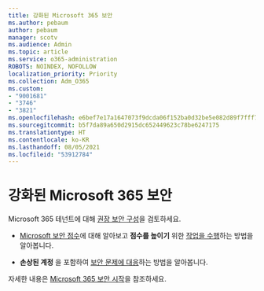 ```yaml
---
title: 강화된 Microsoft 365 보안
ms.author: pebaum
author: pebaum
manager: scotv
ms.audience: Admin
ms.topic: article
ms.service: o365-administration
ROBOTS: NOINDEX, NOFOLLOW
localization_priority: Priority
ms.collection: Adm_O365
ms.custom:
- "9001681"
- "3746"
- "3821"
ms.openlocfilehash: e6bef7e17a1647073f9dcda06f152ba0d32be5e082d89f7fff714561babeacff
ms.sourcegitcommit: b5f7da89a650d2915dc652449623c78be6247175
ms.translationtype: HT
ms.contentlocale: ko-KR
ms.lasthandoff: 08/05/2021
ms.locfileid: "53912784"
---
```

# <a name="increase-microsoft-365-security"></a>강화된 Microsoft 365 보안

Microsoft 365 테넌트에 대해 [권장 보안 구성](https://docs.microsoft.com/microsoft-365/security/office-365-security/tenant-wide-setup-for-increased-security?view=o365-worldwide)을 검토하세요.

- [Microsoft 보안 점수](https://docs.microsoft.com/microsoft-365/security/mtp/microsoft-secure-score?view=o365-worldwide)에 대해 알아보고 **점수를 높이기** 위한 [작업을 수행](https://docs.microsoft.com/microsoft-365/security/mtp/microsoft-secure-score?view=o365-worldwide#take-action-to-improve-your-score)하는 방법을 알아봅니다.

- **손상된 계정** 을 포함하여 [보안 문제에 대응](https://docs.microsoft.com/microsoft-365/security/office-365-security/office365-security-incident-response-overview?view=o365-worldwide)하는 방법을 알아봅니다.

자세한 내용은 [Microsoft 365 보안 시작](https://docs.microsoft.com/microsoft-365/security/office-365-security/security-roadmap?view=o365-worldwide)을 참조하세요. 

